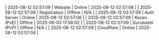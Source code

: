 | 2025-08-12 02:57:09 | Website | Online | 2025-08-12 02:57:06 |
| 2025-08-12 02:57:09 | Registration | Offline | N/A |
| 2025-08-12 02:57:09 | Auth Server | Online | 2025-08-12 02:57:06 |
| 2025-08-12 02:57:09 | Kezan (PvE) | Offline | 2025-08-03 17:58:02 |
| 2025-08-12 02:57:09 | Gurubashi (PvP) | Offline | N/A |
| 2025-08-12 02:57:09 | Cloudflare | Online | 2025-08-12 02:57:06 |

